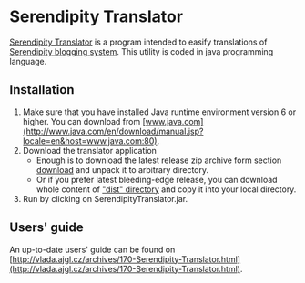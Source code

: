 Serendipity Translator
======================

[Serendipity Translator](http://vlada.ajgl.cz/archives/170-Serendipity-Translator.html) is a program intended to easify translations of [Serendipity blogging system](http://s9y.org/). This utility is coded in java programming language. 

Installation
------------

1.  Make sure that you have installed Java runtime environment version 6 or higher. You can download from [www.java.com](http://www.java.com/en/download/manual.jsp?locale=en&host=www.java.com:80).
2.  Download the translator application
    * Enough is to download the latest release zip archive form section [download](https://github.com/fugazza/SerendipityTranslator/downloads) and unpack it to arbitrary directory.
    * Or if you prefer latest bleeding-edge release, you can download whole content of ["dist" directory](https://github.com/fugazza/SerendipityTranslator/tree/master/dist) and copy it into your local directory.
3.  Run by clicking on SerendipityTranslator.jar.

Users' guide
------------
An up-to-date users' guide can be found on [http://vlada.ajgl.cz/archives/170-Serendipity-Translator.html](http://vlada.ajgl.cz/archives/170-Serendipity-Translator.html).
